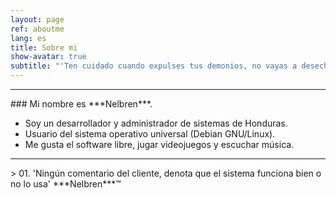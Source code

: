 ```yaml
---
layout: page
ref: aboutme
lang: es
title: Sobre mi
show-avatar: true
subtitle: "'Ten cuidado cuando expulses tus demonios, no vayas a desechar lo mejor de ti.' Friedrich Nietzsche"
---
```

<hr class="small">
### Mi nombre es ***Nelbren***. 

- Soy un desarrollador y administrador de sistemas de Honduras. 
- Usuario del sistema operativo universal (Debian GNU/Linux). 
- Me gusta el software libre, jugar videojuegos y escuchar música.
<hr class="small">
> 01. 'Ningún comentario del cliente, denota que el sistema funciona bien o no lo usa' ***Nelbren***&trade;

